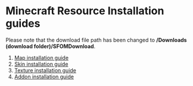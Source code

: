 # Minecraft Resource Installation guides

Please note that the download file path has been changed to **/Downloads (download folder)/SFOMDownload**.

1. [Map installation guide](./map/index.md)
2. [Skin installation guide](./skin/index.md)
3. [Texture installation guide](./texture/index.md)
4. [Addon installation guide](./addon/index.md)
